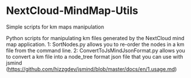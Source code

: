 # NextCloud-MindMap-Utils
Simple scripts for km maps manipulation

Python scripts for manipulating km files generated by the NextCloud mind map application.
1: SortNodes.py allows you to re-order the nodes in a km file from the command line.
2: ConvertToJsMindJsonFormat.py allows you to convert a km file into a node_tree format json file that you can use with jsmind (https://github.com/hizzgdev/jsmind/blob/master/docs/en/1.usage.md)
